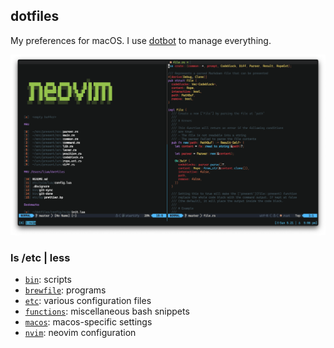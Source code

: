 ## dotfiles

My preferences for macOS. I use [dotbot](https://github.com/anishathalye/dotbot) to manage everything.

![](./assets/neovim.png)

### ls /etc | less

- [`bin`](https://github.com/terror/dotfiles/tree/master/bin): scripts
- [`brewfile`](https://github.com/terror/dotfiles/blob/master/brew/brewfile): programs
- [`etc`](https://github.com/terror/dotfiles/tree/master/etc): various configuration files
- [`functions`](https://github.com/terror/dotfiles/blob/master/etc/bash/functions): miscellaneous bash snippets
- [`macos`](https://github.com/terror/dotfiles/blob/master/etc/macos): macos-specific settings
- [`nvim`](https://github.com/terror/dotfiles/tree/master/etc/nvim): neovim configuration
